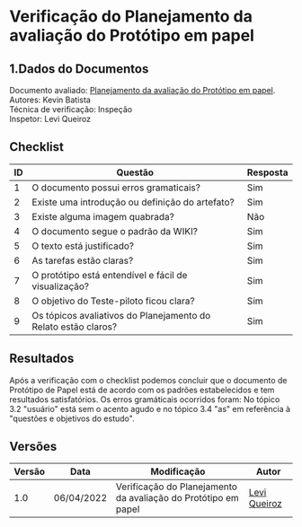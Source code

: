 # Verificação do Planejamento da avaliação do Protótipo em papel

## 1.Dados do Documentos
Documento avaliado: [Planejamento da avaliação do Protótipo em papel](./../Design_avaliacao_desenv/nivel2/planejamento_Avaliação.md).<br>
Autores: Kevin Batista <br>
Técnica de verificação: Inspeção<br>
Inspetor: Levi Queiroz<br>

## Checklist
|ID|Questão|Resposta|
|--|--|--|
|1|O documento possui erros gramaticais?|Sim|
|2|Existe uma introdução ou definição do artefato?|Sim|
|3|Existe alguma imagem quabrada?|Não|
|4|O documento segue o padrão da WIKI?|Sim|
|5|O texto está justificado?|Sim|
|6|As tarefas estão claras?|Sim|
|7|O protótipo está entendível e fácil de visualização?|Sim|
|8|O objetivo do Teste-piloto ficou clara?|Sim|
|9|Os tópicos avaliativos do Planejamento do Relato estão claros?|Sim|




## Resultados
Após a verificação com o checklist podemos concluir que o documento de Protótipo de Papel está de acordo com os padrões estabelecidos e tem resultados satisfatórios. Os erros gramáticais ocorridos foram: No tópico 3.2 "usuário" está sem o acento agudo e no tópico 3.4 "as" em referẽncia à "questões e objetivos do estudo".

## Versões
| Versão | Data | Modificação | Autor |
|--|--|--|--|
| 1.0 | 06/04/2022 | Verificação do Planejamento da avaliação do Protótipo em papel |[Levi Queiroz](github.com/LeviQ27) |